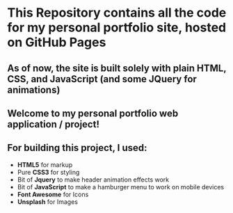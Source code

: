 # This Repository contains all the code for my personal portfolio site, hosted on GitHub Pages
## As of now, the site is built solely with plain HTML, CSS, and JavaScript (and some JQuery for animations)

## Welcome to my personal portfolio web application / project!

## For building this project, I used:
+ **HTML5** for markup
+ Pure **CSS3** for styling 
+ Bit of **Jquery** to make header animation effects work
+ Bit of **JavaScript** to make a hamburger menu to work on mobile devices 
+ **Font Awesome** for Icons 
+ **Unsplash** for Images 